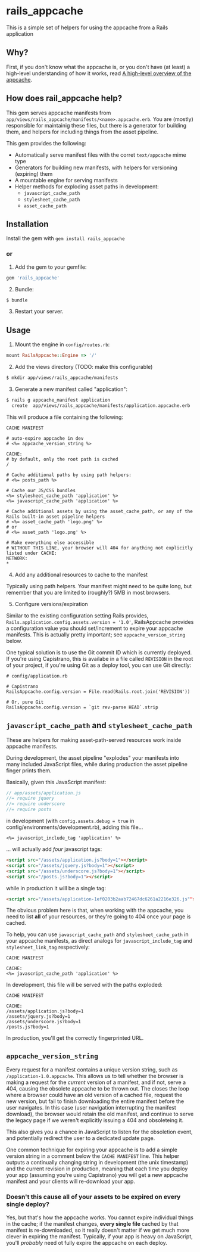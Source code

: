 # rails_appcache

This is a simple set of helpers for using the appcache from a Rails application


## Why?

First, if you don't know what the appcache is, or you don't have (at least) a high-level understanding of how it works, read [A high-level overview of the appcache](https://github.com/meagar/rails_appcache/wiki/A-high-level-overview-of-the-appcache).


## How does rail_appcache help?

This gem serves appcache manifests from `app/views/rails_appcache/manifests/<name>.appcache.erb`. You are (mostly) responsible for maintainig these files, but there is a generator for building them, and helpers for including things from the asset pipeline.

This gem provides the following:

- Automatically serve manifest files with the corret `text/appcache` mime type
- Generators for building new manifests, with helpers for versioning (expiring) them
- A mountable engine for serving manifests
- Helper methods for exploding asset paths in development:
  - `javascript_cache_path`
  - `stylesheet_cache_path`
  - `asset_cache_path`


## Installation

Install the gem with `gem install rails_appcache`

### or

1. Add the gem to your gemfile:

  ```ruby
  gem 'rails_appcache'
  ```

2. Bundle:

  ```bash
  $ bundle
  ```

3. Restart your server.

## Usage

1. Mount the engine in `config/routes.rb`:

  ```ruby
  mount RailsAppcache::Engine => '/'
  ```

2. Add the views directory (TODO: make this configurable)

  ```bash
  $ mkdir app/views/rails_appcache/manifests
  ```

3. Generate a new manifest called "application":

  ```bash
  $ rails g appcache_manifest application
    create  app/views/rails_appcache/manifests/application.appcache.erb
  ```

  This will produce a file containing the following:

  ```erb
  CACHE MANIFEST

  # auto-expire appcache in dev
  # <%= appcache_version_string %>

  CACHE:
  # by default, only the root path is cached
  /

  # Cache additional paths by using path helpers:
  # <%= posts_path %>

  # Cache our JS/CSS bundles
  <%= stylesheet_cache_path 'application' %>
  <%= javascript_cache_path 'application' %>

  # Cache additional assets by using the asset_cache_path, or any of the Rails built-in asset pipeline helpers
  # <%= asset_cache_path 'logo.png' %>
  # or
  # <%= asset_path 'logo.png' %>

  # Make everything else accessible
  # WITHOUT THIS LINE, your browser will 404 for anything not explicitly listed under CACHE:
  NETWORK:
  *
  ```

4. Add any additional resources to cache to the manifest

  Typically using path helpers. Your manifest might need to be quite long, but remember that you are limited to (roughly?) 5MB in most browsers.
  
5. Configure versions/expiration

  Similar to the existing configuration setting Rails provides, `Rails.application.config.assets.version = '1.0'`, RailsAppcache provides a configuration value you should set/increment to expire your appcache manifests. This is actually pretty important; see `appcache_version_string` below.

  One typical solution is to use the Git commit ID which is currently deployed. If you're using Capistrano, this is availabe in a file called `REVISION` in the root of your project, if you're using Git as a deploy tool, you can use Git directly:
  
  ```
  # config/application.rb
  
  # Capistrano
  RailsAppcache.config.version = File.read(Rails.root.join('REVISION'))
  
  # Or, pure Git
  RailsAppcache.config.version = `git rev-parse HEAD`.strip
  ```

## `javascript_cache_path` and `stylesheet_cache_path`

These are helpers for making asset-path-served resources work inside appcache manifests.

During development, the asset pipeline "explodes" your manifests into many included JavaScript files, while during production the asset pipeline finger prints them.

Basically, given this JavaScript manifest:

```javascript
// app/assets/application.js
//= require jquery
//= require underscore
//= require posts
```

in development (with `config.assets.debug = true` in config/environments/development.rb), adding this file...

```erb
<%= javascript_include_tag 'application' %>
```

... will actually add *four* javascript tags:

```html
<script src="/assets/application.js?body=1"></script>
<script src="/assets/jquery.js?body=1"></script>
<script src="/assets/underscore.js?body=1"></script>
<script src="/posts.js?body=1"></script>
```

while in production it will be a single tag:

```html
<script src="/assets/application-1ef0203b2aab72467dc6261a2216e326.js""></script>
```

The obvious problem here is that, when working with the appcache, you need to list **all** of your resources, or they're going to 404 once your page is cached.

To help, you can use `javascript_cache_path` and `stylesheet_cache_path` in your appcache manifests, as direct analogs for `javascript_include_tag` and `stylesheet_link_tag` respectively:

```text.erb
CACHE MANIFEST

CACHE:
<%= javascript_cache_path 'application' %>
```

In development, this file will be served with the paths exploded:

```
CACHE MANIFEST

CACHE:
/assets/application.js?body=1
/assets/jquery.js?body=1
/assets/underscore.js?body=1
/posts.js?body=1
```

In production, you'll get the correctly fingerprinted URL.

## `appcache_version_string`

Every request for a manifest contains a unique version string, such as `/application-1.0.appcache`. This allows us to tell whether the browser is making a request for the *current* version of a manifest, and if not, serve a 404, causing the obsolete appcache to be thrown out.  The closes the loop where a browser could have an old version of a cached file, request the new version, but fail to finish downloading the entire manifest before the user navigates. In this case (user navigation interrupting the manifest download), the browser would retain the old manifest, and continue to serve the legacy page if we weren't explicitly issuing a 404 and obsoleteing it.

This also gives you a chance in JavaScript to listen for the obsoletion event, and potentially redirect the user to a dedicated update page.

One common technique for expiring your appcache is to add a simple version string in a comment below the `CACHE MANIFEST` line. This helper outputs a continually changing string in development (the unix timestamp) and the current revision in production, meaning that each time you deploy your app (assuming you're using Capistrano) you will get a new appcache manifest and your clients will re-download your app.

### Doesn't this cause all of your assets to be expired on every single deploy?

Yes, but that's how the appcache works. You cannot expire individual things in the cache; if the manifest changes, **every single file** cached by that manifest is re-downloaded, so it really doesn't matter if we get much more clever in expiring the manifest. Typically, if your app is heavy on JavaScript, you'll *probably* need ot fully expire the appcache on each deploy.

